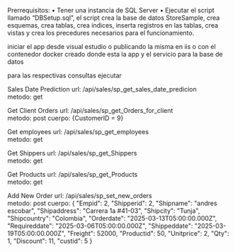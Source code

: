 Prerrequisitos:
• Tener una instancia de SQL Server
• Ejecutar el script llamado “DBSetup.sql”, el script crea la base de datos StoreSample, crea
esquemas, crea tablas, crea índices, inserta registros en las tablas, crea vistas y crea los precedures necesarios para el funcionamiento.


iniciar el app desde visual estudio o publicando la misma en iis o con el contenedor docker creado donde esta la app y el servicio para la base de datos

para las respectivas consultas ejecutar 

Sales Date Prediction
  url: /api/sales/sp_get_sales_date_predicion  
  metodo: get
  
Get Client Orders 
  url: /api/sales/sp_get_Orders_for_client  
  metodo: post
 cuerpo: {CustomerID = 9}
 
Get employees
  url: /api/sales/sp_get_employees  
  metodo: get
  
Get Shippers
  url: /api/sales/sp_get_Shippers  
  metodo: get
  
Get Products
  url: /api/sales/sp_get_Products  
  metodo: get

Add New Order
url: /api/sales/sp_set_new_orders  
  metodo: post
 cuerpo: {
    "Empid": 2,
    "Shipperid": 2,
    "Shipname": "andres escobar",
    "Shipaddress": "Carrera 1a #41-03",
    "Shipcity": "Tunja",
    "Shipcountry": "Colombia",
    "Orderdate": "2025-03-13T05:00:00.000Z",
    "Requireddate": "2025-03-06T05:00:00.000Z",
    "Shippeddate": "2025-03-19T05:00:00.000Z",
    "Freight": 52000,
    "Productid": 50,
    "Unitprice": 2,
    "Qty": 1,
    "Discount": 11,
    "custid": 5
}
